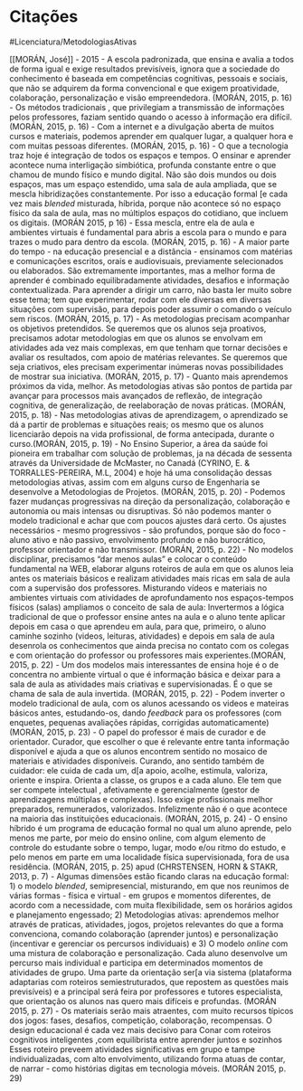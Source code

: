 # Citações
#Licenciatura/MetodologiasAtivas

[[MORÁN, José]] - 2015
	- A escola padronizada, que ensina e avalia a todos de forma igual e exige resultados previsíveis, ignora que a sociedade do conhecimento é baseada em competências cognitivas, pessoais e sociais, que não se adquirem da forma convencional e que exigem proatividade, colaboração, personalização e visão empreendedora. (MORÁN, 2015, p. 16)
	- Os métodos tradicionais , que privilegiam a transmissão de informações pelos professores, faziam sentido quando o acesso à informação era difícil.  (MORÁN, 2015, p. 16)
	- Com a internet e a divulgação aberta de muitos cursos e materiais, podemos aprender em qualquer lugar, a qualquer hora e com muitas pessoas diferentes. (MORÁN, 2015, p. 16)
	- O que a tecnologia traz hoje é integração de todos os espaços e tempos. O ensinar e aprender acontece numa interligação simbiótica, profunda constante entre o que chamou de mundo físico e mundo digital.  Não são dois mundos ou dois espaços, mas um espaço estendido,  uma sala de aula ampliada, que se mescla hibridizações constantemente. Por isso a educação formal [e cada vez mais *blended*  misturada, híbrida, porque não acontece só no espaço físico da sala de aula, mas no múltiplos espaços do cotidiano, que incluem os digitais. (MORÁN 2015, p 16)
	- Essa mescla, entre ela de aula e ambientes virtuais é fundamental para abris a escola para o mundo e para trazes o mudo para dentro da escola. (MORÁN, 2015, p. 16)
	- A maior parte do tempo - na educação presencial e a distância - ensinamos com matérias e comunicações escritos, orais e audiovisuais, previamente selecionados ou elaborados. São extremamente importantes, mas a melhor forma de aprender é combinado equilibradamente atividades, desafios e informação contextualizada. Para aprender a dirigir um carro, não basta ler muito sobre esse tema; tem que experimentar, rodar com ele diversas em diversas situações com supervisão, para depois poder assumir o comando o veículo sem riscos. (MORÁN, 2015, p. 17) 
	- As metodologias precisam acompanhar os objetivos pretendidos. Se queremos que os alunos seja proativos, precisamos adotar metodologias em que os alunos se envolvam em atividades ada vez mais complexas, em que tenham que tornar decisões e avaliar os resultados, com apoio de matérias relevantes. Se queremos que seja criativos, eles precisam experimentar inúmeras novas possibilidades de mostrar sua iniciativa. (MORÁN, 2015, p. 17) 
	- Quanto mais aprendemos próximos da vida, melhor. As metodologias ativas são pontos de partida par avançar para processos mais avançados de reflexão, de integração cognitiva, de generalização, de reelaboração de novas práticas. (MORÁN, 2015, p. 18) 
	- Nas metodologias ativas de aprendizagem, o aprendizado se dá a partir de problemas e situações reais; os mesmo que os alunos licenciarão depois na vida profissional, de forma antecipada, durante o curso.(MORÁN, 2015, p. 19) 
	- No Ensino Superior, a área da saúde foi pioneira em trabalhar com solução de problemas, ja na década de sessenta através da Universidade de McMaster, no Canadá (CYRINO, E. & TORRALLES-PEREIRA, M.L, 2004) e hoje há uma consolidação dessas metodologias ativas, assim com em alguns curso de Engenharia se desenvolve a Metodologias de Projetos. (MORÁN, 2015, p. 20) 
	- Podemos fazer mudanças progressivas na direção da personalização, colaboração e autonomia ou mais intensas ou disruptivas. Só não podemos manter o modelo tradicional e achar que com poucos ajustes dará certo. Os ajustes necessários - mesmo progressivos - são profundos, porque são do foco - aluno ativo e não passivo, envolvimento profundo e não burocrático, professor orientador e não transmissor. (MORÁN, 2015, p. 22) 
	- No modelos disciplinar, precisamos “dar menos aulas” e colocar o conteúdo fundamental na WEB, elaborar alguns roteiros de aula em que os alunos leia antes os materiais básicos e realizam atividades mais ricas em sala de aula com a supervisão dos professores. Misturando vídeos e materiais no ambientes virtuais com atividades de aprofundamento nos espaços-tempos físicos (salas) ampliamos o conceito de sala de aula: Invertermos a lógica tradicional de que o professor ensine antes na aula e o aluno tente aplicar depois em casa o que aprendeu em aula, para que, primeiro, o aluno caminhe sozinho (videos, leituras, atividades) e depois em sala de aula desenrola os conhecimentos que ainda precisa no contato com os colegas e com orientação do professor ou professores mais experientes.(MORÁN, 2015, p. 22) 
	- Um dos modelos mais interessantes de ensina hoje é o de concentra no ambiente virtual o que é informação básica e deixar para a sala de aula as atividades mais criativas e supervisionadas. É o que se chama de sala de aula invertida. (MORÁN, 2015, p. 22) 
	- Podem inverter o modelo tradicional de aula, com os alunos acessando os videos e mateiras básicos antes, estudando-os,  dando *feedback* para os professores (com enquetes, pequenas avaliações rápidas, corrigidas automaticamente) (MORÁN, 2015, p. 23) 
	- O papel do professor é mais de curador e de orientador. Curador, que escolher o que é relevante entre tanta informação disponível e ajuda a que os alunos encontrem sentido no mosaico de materiais e atividades disponíveis. Curando, ano sentido também de cuidador: ele cuida de cada um, d[a apoio, acolhe, estimula, valoriza, oriente e inspira. Orienta a classe, os grupos e a cada aluno. Ele tem que ser compete intelectual , afetivamente e gerencialmente (gestor de aprendizagens múltiplas e complexas). Isso exige profissionais melhor preparados, remunerados, valorizados. Infelizmente não é o que acontece na maioria das instituições educacionais. (MORÁN, 2015, p. 24) 
	- O ensino híbrido é um programa de educação formal no qual um aluno aprende, pelo menos me parte, por meio do ensino online, com algum elemento de controle do estudante sobre o tempo, lugar, modo e/ou ritmo do estudo, e pelo menos em parte em uma localidade física supervisionada, fora de usa residência. (MORÁN, 2015, p. 25)  apud  (CHRSTENSEN, HORN & STAKR, 2013, p. 7) 
	- Algumas dimensões estão ficando claras na educação formal: 1) o modelo *blended*, semipresencial, misturando, em que nos reunimos de várias formas - física e virtual - em grupos e momentos diferentes, de acordo com a necessidade, com muita flexibilidade, sem os horários agidos e planejamento engessado; 2) Metodologias ativas: aprendemos melhor através de praticas, atividades, jogos, projetos relevantes do que a forma convenciona, comando colaboração (aprender juntos) e personalização (incentivar e gerenciar os percursos individuais) e 3) O modelo *online* com uma mistura de colaboração e personalização. Cada aluno desenvolve um percurso mais individual e participa em determinados momentos de atividades de grupo. Uma parte da orientação ser[a via sistema (plataforma adaptarias com roteiros semiestruturados, que repostem as questões mais previsíveis) e a principal será feira por professores e tutores especialista, que orientação os alunos nas quero mais difíceis e profundas. (MORÁN 2015, p. 27) 
	- Os materiais serão mais atraentes, com muito recursos típicos dos jogos: fases, desafios, competição, colaboração, recompensas. O design educacional é cada vez mais decisivo para Conar com roteiros cognitivos inteligentes ,com equilibrista entre aprender juntos e sozinhos Esses roteiro preveem atividades significativas em grupo e tampe individualizadas, com alto envolvimento, utilizando forma atuas de contar, de narrar - como histórias digitas em tecnologia móveis. (MORÁN 2015, p. 29) 